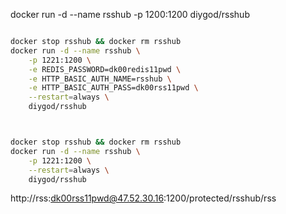 docker run -d --name rsshub -p 1200:1200 diygod/rsshub



```sh

docker stop rsshub && docker rm rsshub
docker run -d --name rsshub \
    -p 1221:1200 \
    -e REDIS_PASSWORD=dk00redis11pwd \
    -e HTTP_BASIC_AUTH_NAME=rsshub \
    -e HTTP_BASIC_AUTH_PASS=dk00rss11pwd \
    --restart=always \
    diygod/rsshub



docker stop rsshub && docker rm rsshub
docker run -d --name rsshub \
    -p 1221:1200 \
    --restart=always \
    diygod/rsshub

```

http://rss:dk00rss11pwd@47.52.30.16:1200/protected/rsshub/rss

